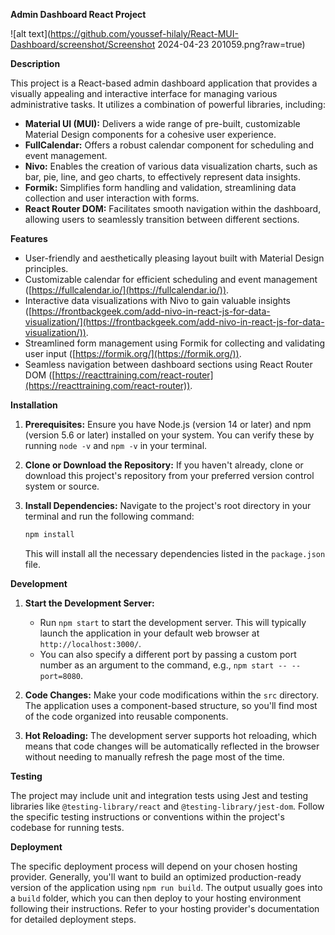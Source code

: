 **Admin Dashboard React Project**

![alt text](https://github.com/youssef-hilaly/React-MUI-Dashboard/screenshot/Screenshot 2024-04-23 201059.png?raw=true)

**Description**

This project is a React-based admin dashboard application that provides a visually appealing and interactive interface for managing various administrative tasks. It utilizes a combination of powerful libraries, including:

- **Material UI (MUI):** Delivers a wide range of pre-built, customizable Material Design components for a cohesive user experience.
- **FullCalendar:** Offers a robust calendar component for scheduling and event management.
- **Nivo:** Enables the creation of various data visualization charts, such as bar, pie, line, and geo charts, to effectively represent data insights.
- **Formik:** Simplifies form handling and validation, streamlining data collection and user interaction with forms.
- **React Router DOM:** Facilitates smooth navigation within the dashboard, allowing users to seamlessly transition between different sections.

**Features**

- User-friendly and aesthetically pleasing layout built with Material Design principles.
- Customizable calendar for efficient scheduling and event management ([https://fullcalendar.io/](https://fullcalendar.io/)).
- Interactive data visualizations with Nivo to gain valuable insights ([https://frontbackgeek.com/add-nivo-in-react-js-for-data-visualization/](https://frontbackgeek.com/add-nivo-in-react-js-for-data-visualization/)).
- Streamlined form management using Formik for collecting and validating user input ([https://formik.org/](https://formik.org/)).
- Seamless navigation between dashboard sections using React Router DOM ([https://reacttraining.com/react-router](https://reacttraining.com/react-router)).

**Installation**

1. **Prerequisites:** Ensure you have Node.js (version 14 or later) and npm (version 5.6 or later) installed on your system. You can verify these by running `node -v` and `npm -v` in your terminal.
2. **Clone or Download the Repository:** If you haven't already, clone or download this project's repository from your preferred version control system or source.
3. **Install Dependencies:** Navigate to the project's root directory in your terminal and run the following command:

   ```bash
   npm install
   ```

   This will install all the necessary dependencies listed in the `package.json` file.

**Development**

1. **Start the Development Server:**
   - Run `npm start` to start the development server. This will typically launch the application in your default web browser at `http://localhost:3000/`.
   - You can also specify a different port by passing a custom port number as an argument to the command, e.g., `npm start -- --port=8080`.

2. **Code Changes:** Make your code modifications within the `src` directory. The application uses a component-based structure, so you'll find most of the code organized into reusable components.
3. **Hot Reloading:** The development server supports hot reloading, which means that code changes will be automatically reflected in the browser without needing to manually refresh the page most of the time.

**Testing**

The project may include unit and integration tests using Jest and testing libraries like `@testing-library/react` and `@testing-library/jest-dom`. Follow the specific testing instructions or conventions within the project's codebase for running tests.

**Deployment**

The specific deployment process will depend on your chosen hosting provider. Generally, you'll want to build an optimized production-ready version of the application using `npm run build`. The output usually goes into a `build` folder, which you can then deploy to your hosting environment following their instructions. Refer to your hosting provider's documentation for detailed deployment steps.